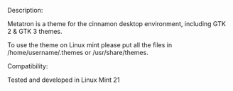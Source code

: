 Description:

Metatron is a theme for the cinnamon desktop environment, including GTK 2 & GTK 3 themes.

To use the theme on Linux mint please put all the files in /home/username/.themes or /usr/share/themes.

Compatibility:

Tested and developed in Linux Mint 21
